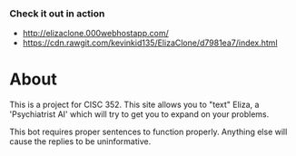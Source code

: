 ### Check it out in action
* http://elizaclone.000webhostapp.com/
* https://cdn.rawgit.com/kevinkid135/ElizaClone/d7981ea7/index.html

# About
This is a project for CISC 352.
This site allows you to "text" Eliza, a 'Psychiatrist AI' which will try to get you to expand on your problems.

This bot requires proper sentences to function properly. Anything else will cause the replies to be uninformative.
